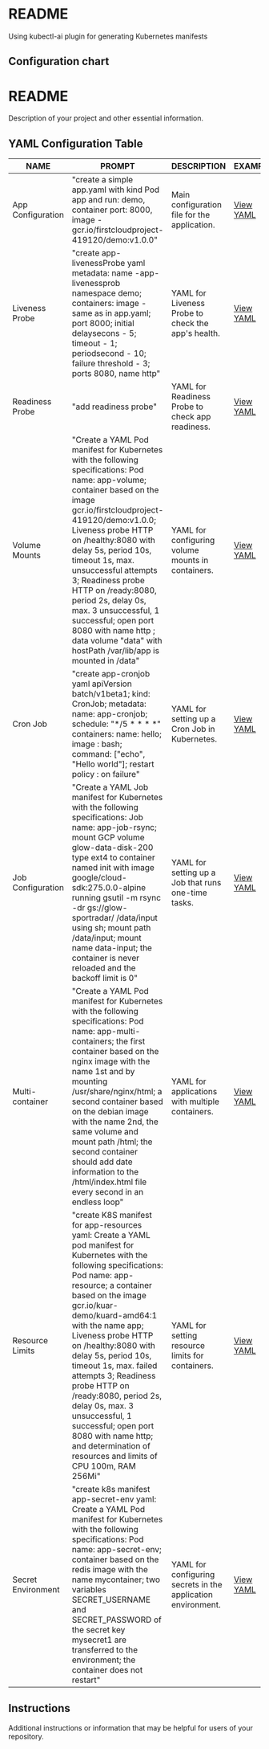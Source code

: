 # README

Using kubectl-ai plugin for generating Kubernetes manifests

## Configuration chart

# README

Description of your project and other essential information.

## YAML Configuration Table

| NAME              | PROMPT                                                                                                                                          | DESCRIPTION                                          | EXAMPLE                                                      |
|-------------------|-------------------------------------------------------------------------------------------------------------------------------------------------|------------------------------------------------------|--------------------------------------------------------------|
| App Configuration | "create a simple app.yaml with kind Pod app and run: demo, container port: 8000, image - gcr.io/firstcloudproject-419120/demo:v1.0.0"            | Main configuration file for the application.         | [View YAML](./yaml/app.yaml)                                 |
| Liveness Probe    | "create app-livenessProbe yaml metadata: name -app-livenessprob namespace demo; containers: image - same as in app.yaml; port 8000; initial delaysecons - 5; timeout - 1; periodsecond - 10; failure threshold - 3; ports 8080, name http" | YAML for Liveness Probe to check the app's health.   | [View YAML](./yaml/app-livenessProbe.yaml)                   |
| Readiness Probe   | "add readiness probe"                                                                                                                           | YAML for Readiness Probe to check app readiness.     | [View YAML](./yaml/app-readinessProbe.yaml)                  |
| Volume Mounts     | "Create a YAML Pod manifest for Kubernetes with the following specifications: Pod name: app-volume; container based on the image gcr.io/firstcloudproject-419120/demo:v1.0.0; Liveness probe HTTP on /healthy:8080 with delay 5s, period 10s, timeout 1s, max. unsuccessful attempts 3; Readiness probe HTTP on /ready:8080, period 2s, delay 0s, max. 3 unsuccessful, 1 successful; open port 8080 with name http ; data volume \"data\" with hostPath /var/lib/app is mounted in /data" | YAML for configuring volume mounts in containers.    | [View YAML](./yaml/app-volumeMounts.yaml)                    |
| Cron Job          | "create app-cronjob yaml apiVersion batch/v1beta1; kind: CronJob; metadata: name: app-cronjob; schedule: \"*/5 * * * *\" containers: name: hello; image : bash; command: [\"echo\", \"Hello world\"]; restart policy : on failure" | YAML for setting up a Cron Job in Kubernetes.        | [View YAML](./yaml/app-cronjob.yaml)                         |
| Job Configuration | "Create a YAML Job manifest for Kubernetes with the following specifications: Job name: app-job-rsync; mount GCP volume glow-data-disk-200 type ext4 to container named init with image google/cloud-sdk:275.0.0-alpine running gsutil -m rsync -dr gs://glow-sportradar/ /data/input using sh; mount path /data/input; mount name data-input; the container is never reloaded and the backoff limit is 0" | YAML for setting up a Job that runs one-time tasks.  | [View YAML](./yaml/app-job.yaml)                             |
| Multi-container   | "Create a YAML Pod manifest for Kubernetes with the following specifications: Pod name: app-multi-containers; the first container based on the nginx image with the name 1st and by mounting /usr/share/nginx/html; a second container based on the debian image with the name 2nd, the same volume and mount path /html; the second container should add date information to the /html/index.html file every second in an endless loop" | YAML for applications with multiple containers.      | [View YAML](./yaml/app-multicontainer.yaml)                  |
| Resource Limits   | "create K8S manifest for app-resources yaml: Create a YAML pod manifest for Kubernetes with the following specifications: Pod name: app-resource; a container based on the image gcr.io/kuar-demo/kuard-amd64:1 with the name app; Liveness probe HTTP on /healthy:8080 with delay 5s, period 10s, timeout 1s, max. failed attempts 3; Readiness probe HTTP on /ready:8080, period 2s, delay 0s, max. 3 unsuccessful, 1 successful; open port 8080 with name http; and determination of resources and limits of CPU 100m, RAM 256Mi" | YAML for setting resource limits for containers.   | [View YAML](./yaml/app-resources.yaml)                       |
| Secret Environment| "create k8s manifest app-secret-env yaml: Create a YAML Pod manifest for Kubernetes with the following specifications: Pod name: app-secret-env; container based on the redis image with the name mycontainer; two variables SECRET_USERNAME and SECRET_PASSWORD of the secret key mysecret1 are transferred to the environment; the container does not restart" | YAML for configuring secrets in the application environment. | [View YAML](./yaml/app-secret-env.yaml)                  |

## Instructions

Additional instructions or information that may be helpful for users of your repository.
